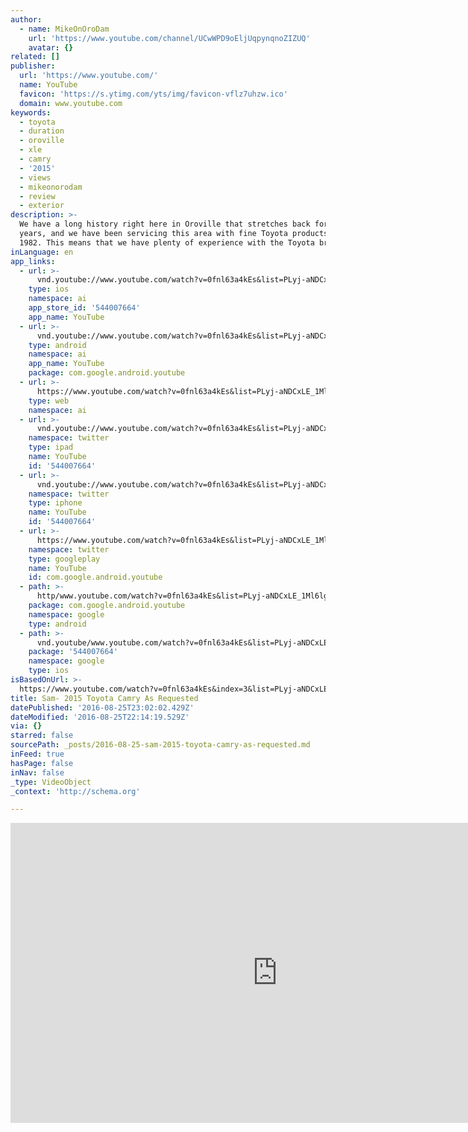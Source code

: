 ```yaml
---
author:
  - name: MikeOnOroDam
    url: 'https://www.youtube.com/channel/UCwWPD9oEljUqpynqnoZIZUQ'
    avatar: {}
related: []
publisher:
  url: 'https://www.youtube.com/'
  name: YouTube
  favicon: 'https://s.ytimg.com/yts/img/favicon-vflz7uhzw.ico'
  domain: www.youtube.com
keywords:
  - toyota
  - duration
  - oroville
  - xle
  - camry
  - '2015'
  - views
  - mikeonorodam
  - review
  - exterior
description: >-
  We have a long history right here in Oroville that stretches back for over 80
  years, and we have been servicing this area with fine Toyota products since
  1982. This means that we have plenty of experience with the Toyota brand.
inLanguage: en
app_links:
  - url: >-
      vnd.youtube://www.youtube.com/watch?v=0fnl63a4kEs&list=PLyj-aNDCxLE_1Ml6lgkmYYCvNrDt-eWot&index=3&feature=applinks
    type: ios
    namespace: ai
    app_store_id: '544007664'
    app_name: YouTube
  - url: >-
      vnd.youtube://www.youtube.com/watch?v=0fnl63a4kEs&list=PLyj-aNDCxLE_1Ml6lgkmYYCvNrDt-eWot&index=3&feature=applinks
    type: android
    namespace: ai
    app_name: YouTube
    package: com.google.android.youtube
  - url: >-
      https://www.youtube.com/watch?v=0fnl63a4kEs&list=PLyj-aNDCxLE_1Ml6lgkmYYCvNrDt-eWot&index=3&feature=applinks
    type: web
    namespace: ai
  - url: >-
      vnd.youtube://www.youtube.com/watch?v=0fnl63a4kEs&list=PLyj-aNDCxLE_1Ml6lgkmYYCvNrDt-eWot&index=3&feature=applinks
    namespace: twitter
    type: ipad
    name: YouTube
    id: '544007664'
  - url: >-
      vnd.youtube://www.youtube.com/watch?v=0fnl63a4kEs&list=PLyj-aNDCxLE_1Ml6lgkmYYCvNrDt-eWot&index=3&feature=applinks
    namespace: twitter
    type: iphone
    name: YouTube
    id: '544007664'
  - url: >-
      https://www.youtube.com/watch?v=0fnl63a4kEs&list=PLyj-aNDCxLE_1Ml6lgkmYYCvNrDt-eWot&index=3
    namespace: twitter
    type: googleplay
    name: YouTube
    id: com.google.android.youtube
  - path: >-
      http/www.youtube.com/watch?v=0fnl63a4kEs&list=PLyj-aNDCxLE_1Ml6lgkmYYCvNrDt-eWot&index=3
    package: com.google.android.youtube
    namespace: google
    type: android
  - path: >-
      vnd.youtube/www.youtube.com/watch?v=0fnl63a4kEs&list=PLyj-aNDCxLE_1Ml6lgkmYYCvNrDt-eWot&index=3
    package: '544007664'
    namespace: google
    type: ios
isBasedOnUrl: >-
  https://www.youtube.com/watch?v=0fnl63a4kEs&index=3&list=PLyj-aNDCxLE_1Ml6lgkmYYCvNrDt-eWot
title: Sam- 2015 Toyota Camry As Requested
datePublished: '2016-08-25T23:02:02.429Z'
dateModified: '2016-08-25T22:14:19.529Z'
via: {}
starred: false
sourcePath: _posts/2016-08-25-sam-2015-toyota-camry-as-requested.md
inFeed: true
hasPage: false
inNav: false
_type: VideoObject
_context: 'http://schema.org'

---
```

<iframe src="https://cdn.embedly.com/widgets/media.html?src=https%3A%2F%2Fwww.youtube.com%2Fembed%2Fvideoseries%3Flist%3DPLyj-aNDCxLE_1Ml6lgkmYYCvNrDt-eWot&amp;url=http%3A%2F%2Fwww.youtube.com%2Fwatch%3Fv%3D0fnl63a4kEs&amp;image=https%3A%2F%2Fi.ytimg.com%2Fvi%2F0fnl63a4kEs%2Fhqdefault.jpg&amp;key=b7d04c9b404c499eba89ee7072e1c4f7&amp;type=text%2Fhtml&amp;schema=youtube" width="854" height="480" scrolling="no" frameborder="0" allowfullscreen="" style=""></iframe>